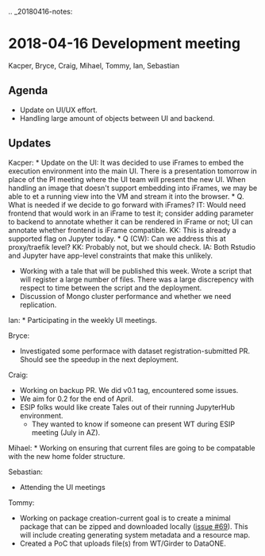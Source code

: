 .. _20180416-notes:

2018-04-16 Development meeting
==============================

Kacper, Bryce, Craig, Mihael, Tommy, Ian, Sebastian

Agenda
------
  * Update on UI/UX effort.
  * Handling large amount of objects between UI and backend.

Updates
-------
Kacper:
	* Update on the UI: It was decided to use iFrames to embed the execution environment into the main UI. There is a presentation tomorrow in place of the PI meeting where the UI team will present the new UI. When handling an image that doesn't support embedding into iFrames, we may be able to et a running view into the VM and stream it into the browser.
  	* Q. What is needed if we decide to go forward with iFrames? IT: Would need frontend that would work in an iFrame to test it; consider adding parameter to backend to annotate whether it can be rendered in iFrame or not; UI can annotate whether frontend is iFrame compatible. KK: This is already a supported flag on Jupyter today.
  	* Q (CW): Can we address this at proxy/traefik level? KK: Probably not, but we should check. IA: Both Rstudio and Jupyter have app-level constraints that make this unlikely.
  * Working with a tale that will be published this week. Wrote a script that will register a large number of files. There was a large discrepency with respect to time between the script and the deployment.
  * Discussion of Mongo cluster performance and whether we need replication.

Ian:
	* Participating in the weekly UI meetings.
 
Bryce:
  * Investigated some performace with dataset registration-submitted PR. Should see the speedup in the next deployment.

Craig: 
  * Working on backup PR. We did v0.1 tag, encountered some issues.
  * We aim for 0.2 for the end of April. 
  * ESIP folks would like create Tales out of their running JupyterHub environment. 
    * They wanted to know if someone can present WT during ESIP meeting (July in AZ).

Mihael:
	* Working on ensuring that current files are going to be compatable with the new home folder structure.

Sebastian:
  * Attending the UI meetings

Tommy:
  * Working on package creation-current goal is to create a minimal package that can be zipped and downloaded locally ([issue #69](https://github.com/whole-tale/girder_wholetale/issues/69)). This will include creating generating system metadata and a resource map.
  * Created a PoC that uploads file(s) from WT/Girder to DataONE.  
